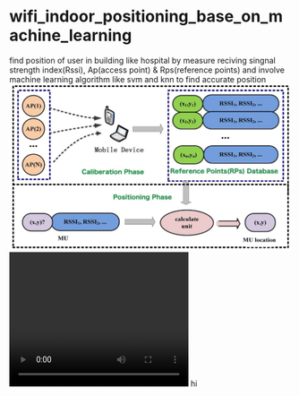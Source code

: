 # wifi_indoor_positioning_base_on_machine_learning
find position of user in building like hospital by measure reciving singnal strength index(Rssi), Ap(access point) &amp; Rps(reference points) and involve machine learning algorithm like svm and knn to find accurate position
<img src="https://github.com/amirreza1998/wifi_indoor_positioning_base_on_machine_learning/blob/main/details.jpg"/>
<video width="320" height="240" controls>
  <source src="https://github.com/amirreza1998/wifi_indoor_positioning_base_on_machine_learning/blob/main/1.mp4" type="video/mp4">
  <source src="movie.ogg" type="video/ogg">
Your browser does not support the video tag.
</video>
hi
